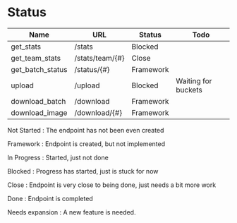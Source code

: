 # Status

| Name             | URL             | Status      | Todo |
|------------------|-----------------|-------------|------|
| get_stats        | /stats          | Blocked     |      |
| get_team_stats   | /stats/team/{#} | Close       |      |
| get_batch_status | /status/{#}     | Framework   |      |
| upload           | /upload         | Blocked     | Waiting for buckets |
| download_batch   | /download       | Framework   |      |
| download_image   | /download/{#}   | Framework   |      |


Not Started
: The endpoint has not been even created

Framework
: Endpoint is created, but not implemented

In Progress
: Started, just not done

Blocked
: Progress has started, just is stuck for now

Close
: Endpoint is very close to being done, just needs a bit more work

Done
: Endpoint is completed

Needs expansion
: A new feature is needed.
